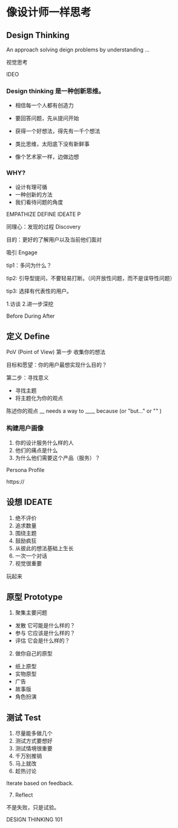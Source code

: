 # 像设计师一样思考

 ## Design Thinking

 An approach solving deign problems by understanding ...

 视觉思考

 IDEO

### Design thinking 是一种创新思维。

 * 相信每一个人都有创造力

 * 要回答问题，先从提问开始

 * 获得一个好想法，得先有一千个想法

 * 类比思维，太阳底下没有新鲜事

 * 像个艺术家一样，边做边想

### WHY?
* 设计有理可循
* 一种创新的方法
* 我们看待问题的角度

EMPATHIZE DEFINE IDEATE P

同理心：发现的过程 Discovery

目的：更好的了解用户以及当前他们面对

吸引 Engage

tip1：多问为什么？

tip2: 引导型提问，不要轻易打断。（问开放性问题，而不是误导性问题）

tip3: 选择有代表性的用户。

1.访谈 2.进一步深挖

Before During After 

## 定义 Define

PoV (Point of View) 
第一步 收集你的想法

目标和愿望：你的用户最想实现什么目的？

第二步：寻找意义
* 寻找主题
* 将主题化为你的观点  

陈述你的观点 
__ needs a way to ____ because (or "but..." or "" )

### 构建用户画像

1. 你的设计服务什么样的人
2. 他们的痛点是什么
3. 为什么他们需要这个产品（服务）？

Persona Profile

https://

## 设想 IDEATE

1. 绝不评价
2. 追求数量
3. 围绕主题
4. 鼓励疯狂
5. 从彼此的想法基础上生长
6. 一次一个对话
7. 视觉很重要

玩起来

## 原型 Prototype

1. 聚集主要问题
* 发散 它可能是什么样的？
* 参与 它应该是什么样的？
* 评估 它会是什么样的？ 

2. 做你自己的原型
* 纸上原型
* 实物原型
* 广告
* 故事版
* 角色扮演

## 测试 Test

1. 尽量能多做几个
2. 测试方式要想好
3. 测试情境很重要
4. 千万别推销
5. 马上就改
6. 趁热讨论

Iterate based on feedback.

7. Reflect 

不是失败，只是试验。

DESIGN THINKING 101

